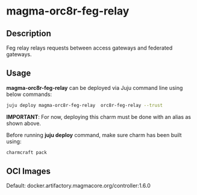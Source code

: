 # magma-orc8r-feg-relay

## Description

Feg relay relays requests between access gateways and federated gateways.


## Usage
**magma-orc8r-feg-relay** can be deployed via Juju command line using below commands:

```bash
juju deploy magma-orc8r-feg-relay  orc8r-feg-relay --trust
```

**IMPORTANT**: For now, deploying this charm must be done with an alias as shown above.

Before running **juju deploy** command, make sure charm has been built using:
```bash
charmcraft pack
```

## OCI Images

Default: docker.artifactory.magmacore.org/controller:1.6.0
